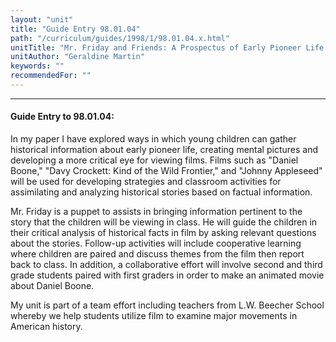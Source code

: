 ```yaml
---
layout: "unit"
title: "Guide Entry 98.01.04"
path: "/curriculum/guides/1998/1/98.01.04.x.html"
unitTitle: "Mr. Friday and Friends: A Prospectus of Early Pioneer Life Through Film"
unitAuthor: "Geraldine Martin"
keywords: ""
recommendedFor: ""
---
```

<body>
<hr/>
 <h4>
  Guide Entry to 98.01.04:
 </h4>
 In my paper I have explored ways in which young children can gather historical information about early pioneer life, creating mental pictures and developing a more critical eye for viewing films. Films such as "Daniel Boone," "Davy Crockett: Kind of the Wild Frontier," and "Johnny Appleseed" will be used for developing strategies and classroom activities for assimilating and analyzing historical stories based on factual information.
 <p>
  Mr. Friday is a puppet to assists in bringing information pertinent to the story that the children will be viewing in class.  He will guide the children in their critical analysis of historical facts in film by asking relevant questions about the stories.  Follow-up activities will include cooperative learning where children are paired and discuss themes from the film then report back to class.  In addition, a collaborative effort will involve second and third grade students paired with first graders in order to make an animated movie about Daniel Boone.
 </p>
 <p>
  My unit is part of a team effort including teachers from L.W. Beecher School whereby we help students utilize film to examine major movements in American history.
 </p>

</body>